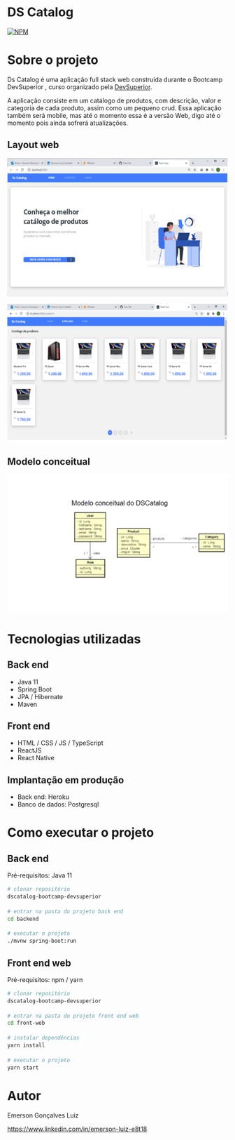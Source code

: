 # DS Catalog
[![NPM](https://img.shields.io/npm/l/react)](https://github.com/emerge8/dscatalog-bootcamp-devsuperior/blob/main/LICENSE) 

# Sobre o projeto

Ds Catalog é uma aplicação full stack web construída durante o Bootcamp  DevSuperior , curso organizado pela [DevSuperior](https://devsuperior.com "Site da DevSuperior").

A aplicação consiste em um catálogo de produtos, com descrição, valor e categoria de cada produto, assim como um pequeno crud. Essa aplicação também será mobile, mas até o momento essa é a versão Web, digo até o momento pois ainda sofrerá atualizações.
 

## Layout web
![Web 2](https://github.com/emerge8/assets/blob/main/pagina%20inicial.png)

![Web 1](https://github.com/emerge8/assets/blob/main/catalogol.png)

## Modelo conceitual
![Modelo Conceitual](https://github.com/emerge8/assets/blob/main/mdlcon.png)

# Tecnologias utilizadas
## Back end
- Java 11
- Spring Boot
- JPA / Hibernate
- Maven
## Front end
- HTML / CSS / JS / TypeScript
- ReactJS
- React Native
## Implantação em produção
- Back end: Heroku
- Banco de dados: Postgresql
# Como executar o projeto

## Back end
Pré-requisitos: Java 11

```bash
# clonar repositório
dscatalog-bootcamp-devsuperior

# entrar na pasta do projeto back end
cd backend

# executar o projeto
./mvnw spring-boot:run
```

## Front end web
Pré-requisitos: npm / yarn

```bash
# clonar repositório
dscatalog-bootcamp-devsuperior

# entrar na pasta do projeto front end web
cd front-web

# instalar dependências
yarn install

# executar o projeto
yarn start
```

# Autor

Emerson Gonçalves Luiz

https://www.linkedin.com/in/emerson-luiz-e8t18

